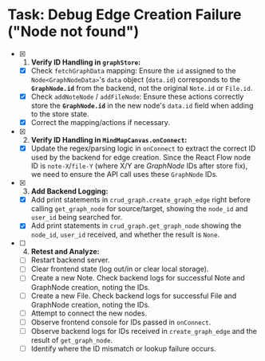 # Task: Debug Edge Creation Failure ("Node not found")

- [x] 1.  **Verify ID Handling in `graphStore`:**
    - [x] Check `fetchGraphData` mapping: Ensure the `id` assigned to the `Node<GraphNodeData>`'s `data` object (`data.id`) corresponds to the **`GraphNode.id`** from the backend, not the original `Note.id` or `File.id`.
    - [x] Check `addNoteNode` / `addFileNode`: Ensure these actions correctly store the **`GraphNode.id`** in the new node's `data.id` field when adding to the store state.
    - [x] Correct the mapping/actions if necessary.
- [x] 2.  **Verify ID Handling in `MindMapCanvas.onConnect`:**
    - [x] Update the regex/parsing logic in `onConnect` to extract the correct ID used by the backend for edge creation. Since the React Flow node ID is `note-X`/`file-Y` (where X/Y are *GraphNode* IDs after store fix), we need to ensure the API call uses these `GraphNode` IDs.
- [x] 3.  **Add Backend Logging:**
    - [x] Add print statements in `crud_graph.create_graph_edge` right before calling `get_graph_node` for source/target, showing the `node_id` and `user_id` being searched for.
    - [x] Add print statements in `crud_graph.get_graph_node` showing the `node_id`, `user_id` received, and whether the result is `None`.
- [ ] 4.  **Retest and Analyze:**
    - [ ] Restart backend server.
    - [ ] Clear frontend state (log out/in or clear local storage).
    - [ ] Create a new Note. Check backend logs for successful Note and GraphNode creation, noting the IDs.
    - [ ] Create a new File. Check backend logs for successful File and GraphNode creation, noting the IDs.
    - [ ] Attempt to connect the new nodes.
    - [ ] Observe frontend console for IDs passed in `onConnect`.
    - [ ] Observe backend logs for IDs received in `create_graph_edge` and the result of `get_graph_node`.
    - [ ] Identify where the ID mismatch or lookup failure occurs.
